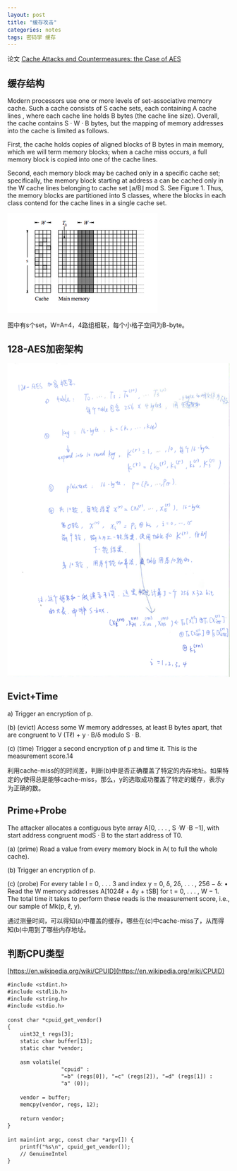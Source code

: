 ```yaml
---
layout: post
title: "缓存攻击"
categories: notes
tags: 密码学 缓存
---
```


论文 [Cache Attacks and Countermeasures: the Case of AES](https://pdfs.semanticscholar.org/4d62/4b942a58818f8d425460638cb4b65ed84e1c.pdf)

## 缓存结构

Modern processors use one or more levels of set-associative memory cache. Such a cache consists
of S cache sets, each containing A cache lines
, where each cache line holds B bytes (the cache
line size). Overall, the cache contains S · W · B bytes, but the mapping of memory addresses into
the cache is limited as follows. 

First, the cache holds copies of aligned blocks of B bytes in main
memory, which we will term memory blocks; when a cache miss occurs, a full memory block is
copied into one of the cache lines. 

Second, each memory block may be cached only in a specific
cache set; specifically, the memory block starting at address a can be cached only in the W cache
lines belonging to cache set ⌊a/B⌋ mod S. See Figure 1. Thus, the memory blocks are partitioned
into S classes, where the blocks in each class contend for the cache lines in a single cache set.

![](../store/post_data/cache-structure.png)

图中有s个set，W=A=4，4路组相联，每个小格子空间为B-byte。

## 128-AES加密架构

![](/store/post_data/128AES-constructure.png)

##  Evict+Time


a) Trigger an encryption of p.

(b) (evict) Access some W memory addresses, at least B bytes apart, that are congruent to
V (Tℓ) + y · B/δ modulo S · B.

(c) (time) Trigger a second encryption of p and time it. This is the measurement score.14

利用cache-miss的的时间差，判断(b)中是否正确覆盖了特定的内存地址。如果特定的y使得总是能够cache-miss，那么，y的选取成功覆盖了特定的缓存，表示y为正确的数。

## Prime+Probe

The attacker allocates a contiguous byte array A[0, . . . , S ·W ·B −1],
with start address congruent modS · B to the start address of T0.

(a) (prime) Read a value from every memory block in A( to full the whole cache).

(b) Trigger an encryption of p.

(c) (probe) For every table l = 0, . . . 3 and index y = 0, δ, 2δ, . . . , 256 − δ:
• Read the W memory addresses A[1024ℓ + 4y + tSB] for t = 0, . . . , W − 1. The total time
it takes to perform these reads is the measurement score, i.e., our sample of Mk(p, ℓ, y).

通过测量时间，可以得知(a)中覆盖的缓存，哪些在(c)中cache-miss了，从而得知(b)中用到了哪些内存地址。

## 判断CPU类型

[https://en.wikipedia.org/wiki/CPUID](https://en.wikipedia.org/wiki/CPUID)

```
#include <stdint.h>
#include <stdlib.h>
#include <string.h>
#include <stdio.h>

const char *cpuid_get_vendor()
{
    uint32_t regs[3];
    static char buffer[13];
    static char *vendor;

    asm volatile(
                 "cpuid" :
                 "=b" (regs[0]), "=c" (regs[2]), "=d" (regs[1]) :
                 "a" (0));

    vendor = buffer;
    memcpy(vendor, regs, 12);

    return vendor;
}

int main(int argc, const char *argv[]) {
    printf("%s\n", cpuid_get_vendor());
    // GenuineIntel
}
```






